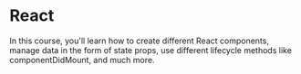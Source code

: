 # React
 In this course, you'll learn how to create different React components, manage data in the form of state props, use different lifecycle methods like componentDidMount, and much more.
